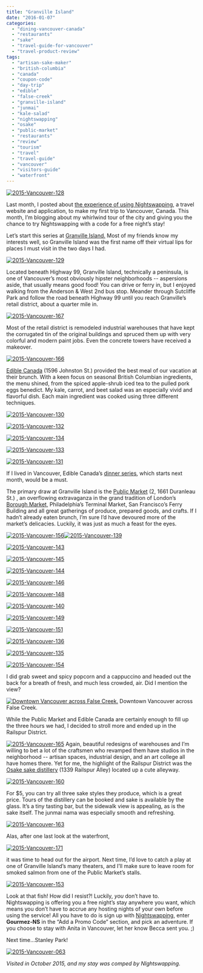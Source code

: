 ```yaml
---
title: "Granville Island"
date: "2016-01-07"
categories:
  - "dining-vancouver-canada"
  - "restaurants"
  - "sake"
  - "travel-guide-for-vancouver"
  - "travel-product-review"
tags:
  - "artisan-sake-maker"
  - "british-columbia"
  - "canada"
  - "coupon-code"
  - "day-trip"
  - "edible"
  - "false-creek"
  - "granville-island"
  - "junmai"
  - "kale-salad"
  - "nightswapping"
  - "osake"
  - "public-market"
  - "restaurants"
  - "review"
  - "tourism"
  - "travel"
  - "travel-guide"
  - "vancouver"
  - "visitors-guide"
  - "waterfront"
---
```


[![2015-Vancouver-128](http://s3.amazonaws.com/thegourmez-wpmedia/2016/01/2015-Vancouver-128.jpg)](http://s3.amazonaws.com/thegourmez-wpmedia/2016/01/2015-Vancouver-128.jpg)

Last month, I posted about [the experience of using Nightswapping](http://thegourmez.com/2015/12/07/product-review-nightswapping-a-new-travel-lodging-exchange-site/), a travel website and application, to make my first trip to Vancouver, Canada. This month, I’m blogging about my whirlwind tour of the city and giving you the chance to try Nightswapping with a code for a free night’s stay!

Let’s start this series at [Granville Island.](http://www.granvilleisland.com/) Most of my friends know my interests well, so Granville Island was the first name off their virtual lips for places I must visit in the two days I had.

[![2015-Vancouver-129](http://s3.amazonaws.com/thegourmez-wpmedia/2016/01/2015-Vancouver-129-500x334.jpg)](http://s3.amazonaws.com/thegourmez-wpmedia/2016/01/2015-Vancouver-129.jpg)

Located beneath Highway 99, Granville Island, technically a peninsula, is one of Vancouver’s most obviously hipster neighborhoods -- aspersions aside, that usually means good food! You can drive or ferry in, but I enjoyed walking from the Anderson & West 2nd bus stop. Meander through Sutcliffe Park and follow the road beneath Highway 99 until you reach Granville’s retail district, about a quarter mile in.

[![2015-Vancouver-167](http://s3.amazonaws.com/thegourmez-wpmedia/2016/01/2015-Vancouver-167-500x334.jpg)](http://s3.amazonaws.com/thegourmez-wpmedia/2016/01/2015-Vancouver-167.jpg)

Most of the retail district is remodeled industrial warehouses that have kept the corrugated tin of the original buildings and spruced them up with very colorful and modern paint jobs. Even the concrete towers have received a makeover.

[![2015-Vancouver-166](http://s3.amazonaws.com/thegourmez-wpmedia/2016/01/2015-Vancouver-166-500x291.jpg)](http://s3.amazonaws.com/thegourmez-wpmedia/2016/01/2015-Vancouver-166.jpg)

[Edible Canada](http://www.ediblecanada.com/) (1596 Johnston St.) provided the best meal of our vacation at their brunch. With a keen focus on seasonal British Columbian ingredients, the menu shined, from the spiced apple-shrub iced tea to the pulled pork eggs benedict. My kale, carrot, and beet salad was an especially vivid and flavorful dish. Each main ingredient was cooked using three different techniques.

[![2015-Vancouver-130](http://s3.amazonaws.com/thegourmez-wpmedia/2016/01/2015-Vancouver-130-500x379.jpg)](http://s3.amazonaws.com/thegourmez-wpmedia/2016/01/2015-Vancouver-130.jpg)

[![2015-Vancouver-132](http://s3.amazonaws.com/thegourmez-wpmedia/2016/01/2015-Vancouver-132-334x500.jpg)](http://s3.amazonaws.com/thegourmez-wpmedia/2016/01/2015-Vancouver-132.jpg)

[![2015-Vancouver-134](http://s3.amazonaws.com/thegourmez-wpmedia/2016/01/2015-Vancouver-134-500x334.jpg)](http://s3.amazonaws.com/thegourmez-wpmedia/2016/01/2015-Vancouver-134.jpg)

[![2015-Vancouver-133](http://s3.amazonaws.com/thegourmez-wpmedia/2016/01/2015-Vancouver-133-500x334.jpg)](http://s3.amazonaws.com/thegourmez-wpmedia/2016/01/2015-Vancouver-133.jpg)

[![2015-Vancouver-131](http://s3.amazonaws.com/thegourmez-wpmedia/2016/01/2015-Vancouver-131-500x334.jpg)](http://s3.amazonaws.com/thegourmez-wpmedia/2016/01/2015-Vancouver-131.jpg)

If I lived in Vancouver, Edible Canada’s [dinner series](http://www.ediblecanada.com/tours-and-events/canadian-table-dinners/), which starts next month, would be a must.

The primary draw at Granville Island is the [Public Market](http://granvilleisland.com/public-market) (2, 1661 Duranleau St.) , an overflowing extravaganza in the grand tradition of London’s [Borough Market,](http://thegourmez.com/2010/11/23/london-in-october-2010-part-2-borough-market-the-london-bridge-and-camden-town/) Philadelphia’s Terminal Market, San Francisco’s Ferry Building and all great gatherings of produce, prepared goods, and crafts. If I hadn’t already eaten brunch, I’m sure I’d have devoured more of the market’s delicacies. Luckily, it was just as much a feast for the eyes.

[![2015-Vancouver-156](http://s3.amazonaws.com/thegourmez-wpmedia/2016/01/2015-Vancouver-156-500x334.jpg)](http://s3.amazonaws.com/thegourmez-wpmedia/2016/01/2015-Vancouver-156.jpg)[![2015-Vancouver-139](http://s3.amazonaws.com/thegourmez-wpmedia/2016/01/2015-Vancouver-139-500x334.jpg)](http://s3.amazonaws.com/thegourmez-wpmedia/2016/01/2015-Vancouver-139.jpg)

[![2015-Vancouver-143](http://s3.amazonaws.com/thegourmez-wpmedia/2016/01/2015-Vancouver-143-500x334.jpg)](http://s3.amazonaws.com/thegourmez-wpmedia/2016/01/2015-Vancouver-143.jpg)

[![2015-Vancouver-145](http://s3.amazonaws.com/thegourmez-wpmedia/2016/01/2015-Vancouver-145-500x334.jpg)](http://s3.amazonaws.com/thegourmez-wpmedia/2016/01/2015-Vancouver-145.jpg)

[![2015-Vancouver-144](http://s3.amazonaws.com/thegourmez-wpmedia/2016/01/2015-Vancouver-144-500x334.jpg)](http://s3.amazonaws.com/thegourmez-wpmedia/2016/01/2015-Vancouver-144.jpg)

[![2015-Vancouver-146](http://s3.amazonaws.com/thegourmez-wpmedia/2016/01/2015-Vancouver-146-500x334.jpg)](http://s3.amazonaws.com/thegourmez-wpmedia/2016/01/2015-Vancouver-146.jpg)

[![2015-Vancouver-148](http://s3.amazonaws.com/thegourmez-wpmedia/2016/01/2015-Vancouver-148-500x334.jpg)](http://s3.amazonaws.com/thegourmez-wpmedia/2016/01/2015-Vancouver-148.jpg)

[![2015-Vancouver-140](http://s3.amazonaws.com/thegourmez-wpmedia/2016/01/2015-Vancouver-140-357x500.jpg)](http://s3.amazonaws.com/thegourmez-wpmedia/2016/01/2015-Vancouver-140.jpg)

[![2015-Vancouver-149](http://s3.amazonaws.com/thegourmez-wpmedia/2016/01/2015-Vancouver-149-500x334.jpg)](http://s3.amazonaws.com/thegourmez-wpmedia/2016/01/2015-Vancouver-149.jpg)

[![2015-Vancouver-151](http://s3.amazonaws.com/thegourmez-wpmedia/2016/01/2015-Vancouver-151-500x334.jpg)](http://s3.amazonaws.com/thegourmez-wpmedia/2016/01/2015-Vancouver-151.jpg)

[![2015-Vancouver-136](http://s3.amazonaws.com/thegourmez-wpmedia/2016/01/2015-Vancouver-136-500x334.jpg)](http://s3.amazonaws.com/thegourmez-wpmedia/2016/01/2015-Vancouver-136.jpg)

[![2015-Vancouver-135](http://s3.amazonaws.com/thegourmez-wpmedia/2016/01/2015-Vancouver-135-500x334.jpg)](http://s3.amazonaws.com/thegourmez-wpmedia/2016/01/2015-Vancouver-135.jpg)

[![2015-Vancouver-154](http://s3.amazonaws.com/thegourmez-wpmedia/2016/01/2015-Vancouver-154-500x334.jpg)](http://s3.amazonaws.com/thegourmez-wpmedia/2016/01/2015-Vancouver-154.jpg)

I did grab sweet and spicy popcorn and a cappuccino and headed out the back for a breath of fresh, and much less crowded, air. Did I mention the view?




<div class="caption">

[![Downtown Vancouver across False Creek.](http://s3.amazonaws.com/thegourmez-wpmedia/2016/01/2015-Vancouver-169-1024x281.jpg)](http://s3.amazonaws.com/thegourmez-wpmedia/2016/01/2015-Vancouver-169.jpg) Downtown Vancouver across False Creek.</div>


While the Public Market and Edible Canada are certainly enough to fill up the three hours we had, I decided to stroll more and ended up in the Railspur District.

[![2015-Vancouver-165](http://s3.amazonaws.com/thegourmez-wpmedia/2016/01/2015-Vancouver-165-500x334.jpg)](http://s3.amazonaws.com/thegourmez-wpmedia/2016/01/2015-Vancouver-165.jpg) Again, beautiful redesigns of warehouses and I’m willing to bet a lot of the craftsmen who revamped them have studios in the neighborhood -- artisan spaces, industrial design, and an art college all have homes there. Yet for me, the highlight of the Railspur District was the [Osake sake distillery](http://artisansakemaker.com/tastingroom/) (1339 Railspur Alley) located up a cute alleyway.

[![2015-Vancouver-160](http://s3.amazonaws.com/thegourmez-wpmedia/2016/01/2015-Vancouver-160-365x500.jpg)](http://s3.amazonaws.com/thegourmez-wpmedia/2016/01/2015-Vancouver-160.jpg)

For $5, you can try all three sake styles they produce, which is a great price. Tours of the distillery can be booked and sake is available by the glass. It’s a tiny tasting bar, but the sidewalk view is appealing, as is the sake itself. The junmai nama was especially smooth and refreshing.

[![2015-Vancouver-163](http://s3.amazonaws.com/thegourmez-wpmedia/2016/01/2015-Vancouver-163-334x500.jpg)](http://s3.amazonaws.com/thegourmez-wpmedia/2016/01/2015-Vancouver-163.jpg)

Alas, after one last look at the waterfront,

[![2015-Vancouver-171](http://s3.amazonaws.com/thegourmez-wpmedia/2016/01/2015-Vancouver-171-500x334.jpg)](http://s3.amazonaws.com/thegourmez-wpmedia/2016/01/2015-Vancouver-171.jpg)

it was time to head out for the airport. Next time, I’d love to catch a play at one of Granville Island’s many theaters, and I’ll make sure to leave room for smoked salmon from one of the Public Market’s stalls.

[![2015-Vancouver-153](http://s3.amazonaws.com/thegourmez-wpmedia/2016/01/2015-Vancouver-153-500x334.jpg)](http://s3.amazonaws.com/thegourmez-wpmedia/2016/01/2015-Vancouver-153.jpg)

Look at that fish! How did I resist?! Luckily, _you_ don’t have to. Nightswapping is offering you a free night’s stay anywhere you want, which means you don’t have to accrue any hosting nights of your own before using the service! All you have to do is sign up with [Nightswapping](http://nightswapping.com/), enter **Gourmez-NS** in the “Add a Promo Code” section, and pick an adventure. If you choose to stay with Anita in Vancouver, let her know Becca sent you. ;)

Next time…Stanley Park!

[![2015-Vancouver-063](http://s3.amazonaws.com/thegourmez-wpmedia/2016/01/2015-Vancouver-063-500x334.jpg)](http://s3.amazonaws.com/thegourmez-wpmedia/2016/01/2015-Vancouver-063.jpg)

_Visited in October 2015, and my stay was comped by NIghtswapping._
